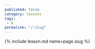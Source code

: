 ```yaml
---
published: false
category: lessons
tags:
 - R
permalink: "/:slug"
---
```

{% include lesson.md name=page.slug %}
